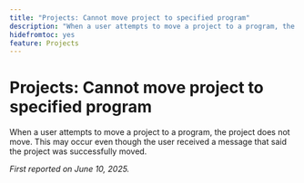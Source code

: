 ```yaml
---
title: "Projects: Cannot move project to specified program"
description: "When a user attempts to move a project to a program, the project does not move. This may occur even though the user received a  message that said the project was successfully moved."
hidefromtoc: yes
feature: Projects
---
```


# Projects: Cannot move project to specified program

When a user attempts to move a project to a program, the project does not move. This may occur even though the user received a  message that said the project was successfully moved.

_First reported on June 10, 2025._
